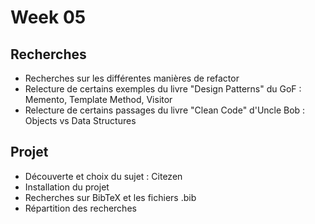 # Week 05

## Recherches

- Recherches sur les différentes manières de refactor
- Relecture de certains exemples du livre "Design Patterns" du GoF : Memento, Template Method, Visitor
- Relecture de certains passages du livre "Clean Code" d'Uncle Bob : Objects vs Data Structures

## Projet

- Découverte et choix du sujet : Citezen
- Installation du projet
- Recherches sur BibTeX et les fichiers .bib
- Répartition des recherches
